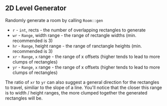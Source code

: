 ## 2D Level Generator

Randomly generate a room by calling `Room::gen`

* `r` - `int`, rects - the number of overlapping rectangles to generate
* `wr` - `Range`, width range - the range of rectangle widths (min. recommended is 3)
* `hr` - `Range`, height range - the range of ranctangle heights (min.
  recommended is 3)
* `xr` - `Range`, `x` range - the range of x offsets (higher tends to lead to
  more clumps of rectangles)
* `yr` - `Range`, `x` range - the range of x offsets (higher tends to lead to
  more clumps of rectangles)

The ratio of `xr` to `yr` can also suggest a general direction for the
rectangles to travel, similiar to the slope of a line. You'll notice that the
closer this range is to width / height ranges, the more clumped together the
generated rectangles will be.

